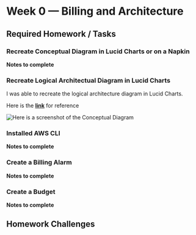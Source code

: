 # Week 0 — Billing and Architecture

## Required Homework / Tasks

### Recreate Conceptual Diagram in Lucid Charts or on a Napkin

**Notes to complete**

### Recreate Logical Architectual Diagram in Lucid Charts

I was able to recreate the logical architecture diagram in Lucid Charts.

Here is the **[link](https://lucid.app/lucidchart/b9114b8d-722f-46d8-95a8-bab65283e72e/edit?viewport_loc=-366%2C-80%2C3328%2C1532%2CfHEx2YcneaGm&invitationId=inv_31a98571-6837-4f21-9a8f-7877fa2b440c)** for reference

![Here is a screenshot of the Conceptual Diagram](assests/ "Logical Architecture Diagram")

### Installed AWS CLI

**Notes to complete**

### Create a Billing Alarm

**Notes to complete**

### Create a Budget

**Notes to complete**

## Homework Challenges
